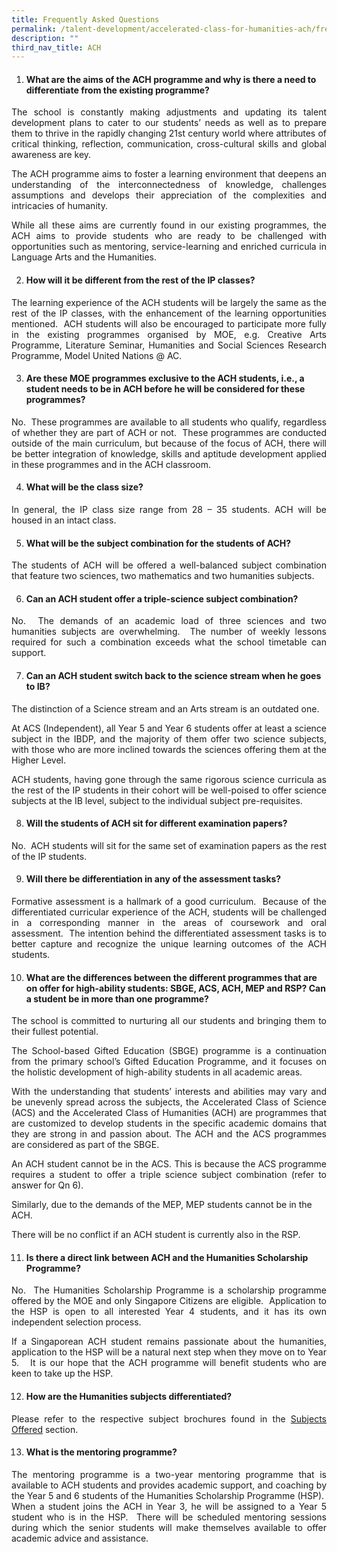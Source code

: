 ```yaml
---
title: Frequently Asked Questions
permalink: /talent-development/accelerated-class-for-humanities-ach/frequently-asked-questions/
description: ""
third_nav_title: ACH
---
```

1.  #### **What are the aims of the ACH programme and why is there a need to differentiate from the existing programme?**
    

<p style="text-align: justify;">The school is constantly making adjustments and updating its talent development plans to cater to our students’ needs as well as to prepare them to thrive in the rapidly changing 21st century world where attributes of critical thinking, reflection, communication, cross-cultural skills and global awareness are key.</p>

<p style="text-align: justify;">The ACH programme aims to foster a learning environment that deepens an understanding of the interconnectedness of knowledge, challenges assumptions and develops their appreciation of the complexities and intricacies of humanity.</p>

<p style="text-align: justify;">While all these aims are currently found in our existing programmes, the ACH aims to provide students who are ready to be challenged with opportunities such as mentoring, service-learning and enriched curricula in Language Arts and the Humanities.</p>

2.  #### **How will it be different from the rest of the IP classes?**
    

<p style="text-align: justify;">The learning experience of the ACH students will be largely the same as the rest of the IP classes, with the enhancement of the learning opportunities mentioned.  ACH students will also be encouraged to participate more fully in the existing programmes organised by MOE, e.g. Creative Arts Programme, Literature Seminar, Humanities and Social Sciences Research Programme, Model United Nations @ AC.</p>

3.  #### **Are these MOE programmes exclusive to the ACH students, i.e., a student needs to be in ACH before he will be considered for these programmes?**
    

<p style="text-align: justify;">No.  These programmes are available to all students who qualify, regardless of whether they are part of ACH or not.  These programmes are conducted outside of the main curriculum, but because of the focus of ACH, there will be better integration of knowledge, skills and aptitude development applied in these programmes and in the ACH classroom.</p>

4.  #### **What will be the class size?**
    

<p style="text-align: justify;">In general, the IP class size range from 28 – 35 students. ACH will be housed in an intact class.</p>

5.  #### **What will be the subject combination for the students of ACH?**
    

<p style="text-align: justify;">The students of ACH will be offered a well-balanced subject combination that feature two sciences, two mathematics and two humanities subjects.</p>

6.  #### **Can an ACH student offer a triple-science subject combination?**
    

<p style="text-align: justify;">No.  The demands of an academic load of three sciences and two humanities subjects are overwhelming.  The number of weekly lessons required for such a combination exceeds what the school timetable can support.</p>

7.  #### **Can an ACH student switch back to the science stream when he goes to IB?**
    

The distinction of a Science stream and an Arts stream is an outdated one.

<p style="text-align: justify;">At ACS (Independent), all Year 5 and Year 6 students offer at least a science subject in the IBDP, and the majority of them offer two science subjects, with those who are more inclined towards the sciences offering them at the Higher Level.</p>

<p style="text-align: justify;">ACH students, having gone through the same rigorous science curricula as the rest of the IP students in their cohort will be well-poised to offer science subjects at the IB level, subject to the individual subject pre-requisites.</p>

8.  #### **Will the students of ACH sit for different examination papers?**
    

<p style="text-align: justify;">No.  ACH students will sit for the same set of examination papers as the rest of the IP students.</p>

9.  #### **Will there be differentiation in any of the assessment tasks?**
    

<p style="text-align: justify;">Formative assessment is a hallmark of a good curriculum.  Because of the differentiated curricular experience of the ACH, students will be challenged in a corresponding manner in the areas of coursework and oral assessment.  The intention behind the differentiated assessment tasks is to better capture and recognize the unique learning outcomes of the ACH students.</p>

10.  #### **What are the differences between the different programmes that are on offer for high-ability students: SBGE, ACS, ACH, MEP and RSP? Can a student be in more than one programme?**
    

<p style="text-align: justify;">The school is committed to nurturing all our students and bringing them to their fullest potential.</p>

<p style="text-align: justify;">The School-based Gifted Education (SBGE) programme is a continuation from the primary school’s Gifted Education Programme, and it focuses on the holistic development of high-ability students in all academic areas.</p>

<p style="text-align: justify;">With the understanding that students’ interests and abilities may vary and be unevenly spread across the subjects, the Accelerated Class of Science (ACS) and the Accelerated Class of Humanities (ACH) are programmes that are customized to develop students in the specific academic domains that they are strong in and passion about. The ACH and the ACS programmes are considered as part of the SBGE.</p>

<p style="text-align: justify;">An ACH student cannot be in the ACS. This is because the ACS programme requires a student to offer a triple science subject combination (refer to answer for Qn 6).</p>

Similarly, due to the demands of the MEP, MEP students cannot be in the ACH.

There will be no conflict if an ACH student is currently also in the RSP.

11.  #### **Is there a direct link between ACH and the Humanities Scholarship Programme?**
    

<p style="text-align: justify;">No.  The Humanities Scholarship Programme is a scholarship programme offered by the MOE and only Singapore Citizens are eligible.  Application to the HSP is open to all interested Year 4 students, and it has its own independent selection process.</p>

<p style="text-align: justify;">If a Singaporean ACH student remains passionate about the humanities, application to the HSP will be a natural next step when they move on to Year 5.   It is our hope that the ACH programme will benefit students who are keen to take up the HSP.</p>

12.  #### **How are the Humanities subjects differentiated?**
    

<p style="text-align: justify;">Please refer to the respective subject brochures found in the <a href="/talent-development/accelerated-class-for-humanities-ach/subjects-offered/" target="_blank">Subjects Offered</a> section.</p>

13.  #### **What is the mentoring programme?**
    

<p style="text-align: justify;">The mentoring programme is a two-year mentoring programme that is available to ACH students and provides academic support, and coaching by the Year 5 and 6 students of the Humanities Scholarship Programme (HSP).  When a student joins the ACH in Year 3, he will be assigned to a Year 5 student who is in the HSP.  There will be scheduled mentoring sessions during which the senior students will make themselves available to offer academic advice and assistance.</p>